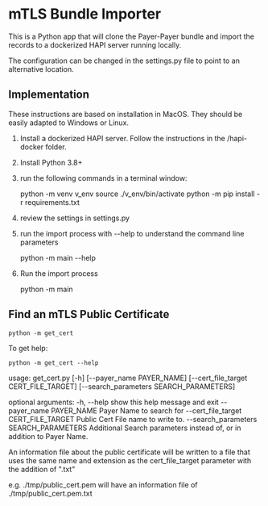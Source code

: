 # mTLS Bundle Importer

This is a Python app that will clone the Payer-Payer bundle and import the records to a dockerized HAPI server running locally.

The configuration can be changed in the settings.py file to point to an alternative location.

## Implementation

These instructions are based on installation in MacOS. They should be easily adapted to Windows or Linux.

1. Install a dockerized HAPI server. Follow the instructions in the /hapi-docker folder.
2. Install Python 3.8+
3. run the following commands in a terminal window:


    python -m venv v_env 
    source ./v_env/bin/activate
    python -m pip install -r requirements.txt

4. review the settings in settings.py
5. run the import process with --help to understand the command line parameters


    python -m main --help 

6. Run the import process


    python -m main

## Find an mTLS Public Certificate


    python -m get_cert

To get help:

    python -m get_cert --help

usage: get_cert.py [-h] [--payer_name PAYER_NAME] [--cert_file_target CERT_FILE_TARGET] [--search_parameters SEARCH_PARAMETERS]

optional arguments:
  -h, --help            show this help message and exit
  --payer_name PAYER_NAME
                        Payer Name to search for
  --cert_file_target CERT_FILE_TARGET
                        Public Cert File name to write to.
  --search_parameters SEARCH_PARAMETERS
                        Additional Search parameters instead of, or in addition to Payer Name.


An information file about the public certificate will be written to a file that uses the same name and extension as the cert_file_target parameter with the addition of ".txt"

e.g.  ./tmp/public_cert.pem will have an information file of
./tmp/public_cert.pem.txt

